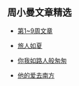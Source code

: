 ## 周小曼文章精选

- [第1~9周文章]( https://yellow2ng.github.io/Article/zxm/week1-9.html )

- [旅人如夏](Article/zxm/lvren.html)

- [你我如路人般匆匆](Article/zxm/luren.html)

- [他的爱去南方](Article/zxm/nanfang.html)

  

